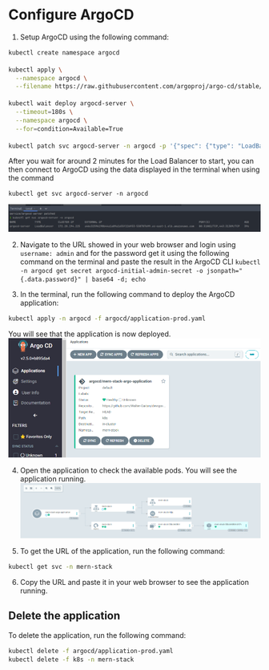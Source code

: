 # Configure ArgoCD

1. Setup ArgoCD using the following command:

```bash
kubectl create namespace argocd

kubectl apply \
  --namespace argocd \
  --filename https://raw.githubusercontent.com/argoproj/argo-cd/stable/manifests/install.yaml
  
kubectl wait deploy argocd-server \
  --timeout=180s \
  --namespace argocd \
  --for=condition=Available=True
  
kubectl patch svc argocd-server -n argocd -p '{"spec": {"type": "LoadBalancer"}}'
```

After you wait for around 2 minutes for the Load Balancer to start, you can then connect to ArgoCD using the data displayed in the terminal when using the command 
```
kubectl get svc argocd-server -n argocd
```

![loadbalancer](../images/loadbalancer.png)

2. Navigate to the URL showed in your web browser and login using 
```username: admin``` and for the password get it using the following command on the terminal and paste the result in the ArgoCD CLI
```kubectl -n argocd get secret argocd-initial-admin-secret -o jsonpath="{.data.password}" | base64 -d; echo```

3. In the terminal, run the following command to deploy the ArgoCD application:
```bash
kubectl apply -n argocd -f argocd/application-prod.yaml
```

You will see that the application is now deployed.
![ArgoCD UI](../images/argo.png)

4. Open the application to check the available pods. You will see the application running.
![Application](../images/app.png)

5. To get the URL of the application, run the following command:
```bash
kubectl get svc -n mern-stack
```

6. Copy the URL and paste it in your web browser to see the application running.

## Delete the application

To delete the application, run the following command:

```bash
kubectl delete -f argocd/application-prod.yaml
kubectl delete -f k8s -n mern-stack
```